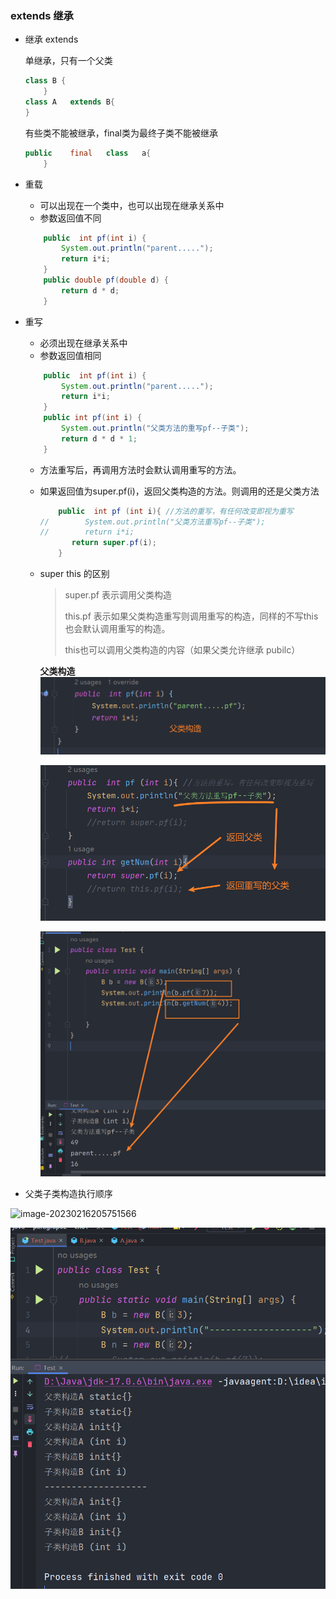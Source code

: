 ### extends 继承

* 继承 extends

  单继承，只有一个父类

  ```java
  class	B {
      }
  class	A	extends	B{	
  }
  ```

  有些类不能被继承，final类为最终子类不能被继承

  ```java
  public	final	class	a{
      }
  ```

* 重载

  * 可以出现在一个类中，也可以出现在继承关系中
  * 参数返回值不同

  ```java
      public  int pf(int i) {
          System.out.println("parent.....");
          return i*i;
      }
      public double pf(double d) {
          return d * d;
      }
  ```

  

* 重写

  * 必须出现在继承关系中
  * 参数返回值相同

  ```java
      public  int pf(int i) {
          System.out.println("parent.....");
          return i*i;
      }
      public int pf(int i) {
          System.out.println("父类方法的重写pf--子类");
          return d * d * 1;
      }
  ```

  * 方法重写后，再调用方法时会默认调用重写的方法。

  * 如果返回值为super.pf(i)，返回父类构造的方法。则调用的还是父类方法

    ```java
        public  int pf (int i){ //方法的重写，有任何改变即视为重写
    //        System.out.println("父类方法重写pf--子类");
    //        return i*i;
           return super.pf(i);
        }
    ```

  * super this 的区别

    > super.pf 表示调用父类构造  
    >
    > this.pf 表示如果父类构造重写则调用重写的构造，同样的不写this也会默认调用重写的构造。
    >
    > this也可以调用父类构造的内容（如果父类允许继承 pubilc）

    **父类构造**![image-20230216204058619](https://raw.githubusercontent.com/xb456/typora-images/main/test/image-20230216204058619.png)

    ![image-20230216203839964](https://raw.githubusercontent.com/xb456/typora-images/main/test/image-20230216203839964.png)

    ![image-20230216203953674](https://raw.githubusercontent.com/xb456/typora-images/main/test/image-20230216203953674.png)

    

* 父类子类构造执行顺序

![image-20230216205751566](继承.assets/image-20230216205751566.png)

![image-20230216210939787](https://raw.githubusercontent.com/xb456/typora-images/main/test/image-20230216210939787.png)